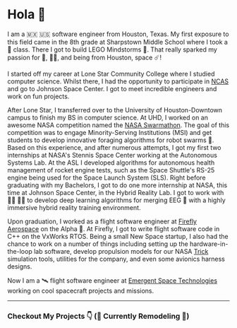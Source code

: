 # Hola 👋

I am a 🇲🇽 🇺🇸 software engineer from Houston, Texas. My first exposure to this field came in the 8th grade at Sharpstown Middle School where I took a 🤖 class. There I got to build LEGO Mindstorms 🤖. That really sparked my passion for 🤖, 👨‍💻, and being from Houston, space ☄️!

I started off my career at Lone Star Community College where I studied computer science. Whilst there, I had the opportunity to participate in [NCAS](https://nasaostem.okstate.edu/legacy/alumni.html) and go to Johnson Space Center. I got to meet incredible engineers and work on fun projects.

After Lone Star, I transferred over to the University of Houston-Downtown campus to finish my BS in computer science. At UHD, I worked on an awesome NASA competition named the [NASA Swarmathon](http://nasaswarmathon.com). The goal of this competition was to engage Minority-Serving Institutions (MSI) and get students to develop innovative foraging algorithms for robot swarms 🐜. Based on this experience, and after numerous attempts, I got my first two internships at NASA's Stennis Space Center working at the Autonomous Systems Lab. At the ASL I developed algorithms for autonomous health management of rocket engine tests, such as the Space Shuttle's RS-25 engine being used for the Space Launch System (SLS). Right before graduating with my Bachelors, I got to do one more internship at NASA, this time at Johnson Space Center, in the Hybrid Reality Lab. I got to work with 👩‍🚀 👨‍🚀  to develop deep learning algorithms for merging EEG 🧠 with a highly immersive hybrid reality training environment.

Upon graduation, I worked as a flight software engineer at [Firefly Aerospace](https://firefly.com) on the Alpha 🚀. At Firefly, I got to write flight software code in C++ on the VxWorks RTOS. Being a small New Space startup, I also had the chance to work on a number of things including setting up the hardware-in-the-loop lab software, develop propulsion models for our NASA [Trick](https://github.com/nasa/trick) simulation tools, utilities for the company, and even some avionics harness designs.

Now I am a 🛰 flight software engineer at [Emergent Space Technologies](https://www.emergentspace.com/) working on cool spacecraft projects and missions.

___

### Checkout My Projects 👇 (🚧 Currently Remodeling 🚧)
